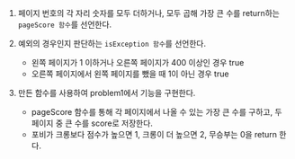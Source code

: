 1. 페이지 번호의 각 자리 숫자를 모두 더하거나, 모두 곱해 가장 큰 수를 return하는 `pageScore 함수`를 선언한다.
2. 예외의 경우인지 판단하는 `isException 함수`를 선언한다.

   - 왼쪽 페이지가 1 이하거나 오른쪽 페이지가 400 이상인 경우 true
   - 오른쪽 페이지에서 왼쪽 페이지를 뺐을 때 1이 아닌 경우 true

3. 만든 함수를 사용하여 problem1에서 기능을 구현한다.

   - pageScore 함수를 통해 각 페이지에서 나올 수 있는 가장 큰 수를 구하고, 두 페이지 중 큰 수를 score로 저장한다.
   - 포비가 크롱보다 점수가 높으면 1, 크롱이 더 높으면 2, 무승부는 0을 return 한다.
